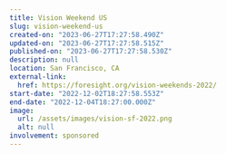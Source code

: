 ```yaml
---
title: Vision Weekend US
slug: vision-weekend-us
created-on: "2023-06-27T17:27:58.490Z"
updated-on: "2023-06-27T17:27:58.515Z"
published-on: "2023-06-27T17:27:58.530Z"
description: null
location: San Francisco, CA
external-link:
  href: https://foresight.org/vision-weekends-2022/
start-date: "2022-12-02T18:27:58.553Z"
end-date: "2022-12-04T18:27:00.000Z"
image:
  url: /assets/images/vision-sf-2022.png
  alt: null
involvement: sponsored
---
```

